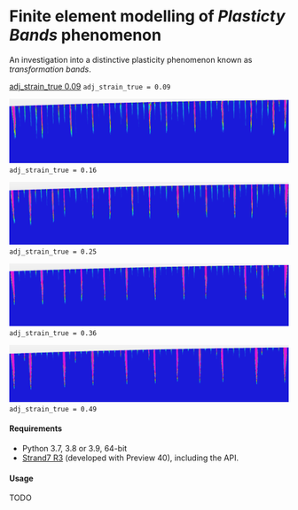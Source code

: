 # Finite element modelling of *Plasticty Bands* phenomenon

An investigation into a distinctive plasticity phenomenon known as *transformation 
bands*. 


[adj_strain_true 0.09](images/adj_strain_true=0.09.png)
`adj_strain_true = 0.09`


![adj_strain_true 0.16](images/adj_strain_true=0.16.png)
`adj_strain_true = 0.16`


![adj_strain_true 0.25](images/adj_strain_true=0.25.png)
`adj_strain_true = 0.25`

![adj_strain_true 0.36](images/adj_strain_true=0.36.png)
`adj_strain_true = 0.36`

![adj_strain_true 0.49](images/adj_strain_true=0.49.png)
`adj_strain_true = 0.49`


#### Requirements
 - Python 3.7, 3.8 or 3.9, 64-bit
 - [Strand7 R3](http://www.strand7.com/r3/) (developed with Preview 40), including the API.


#### Usage
TODO


